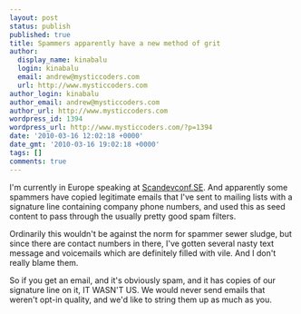 ```yaml
---
layout: post
status: publish
published: true
title: Spammers apparently have a new method of grit
author:
  display_name: kinabalu
  login: kinabalu
  email: andrew@mysticcoders.com
  url: http://www.mysticcoders.com
author_login: kinabalu
author_email: andrew@mysticcoders.com
author_url: http://www.mysticcoders.com
wordpress_id: 1394
wordpress_url: http://www.mysticcoders.com/?p=1394
date: '2010-03-16 12:02:18 +0000'
date_gmt: '2010-03-16 19:02:18 +0000'
tags: []
comments: true
---
```

I'm currently in Europe speaking at <a href="http://scandevconf.se" target="_blank">Scandevconf.SE</a>.  And apparently some spammers have copied legitimate emails that I've sent to mailing lists with a signature line containing company phone numbers, and used this as seed content to pass through the usually pretty good spam filters.

Ordinarily this wouldn't be against the norm for spammer sewer sludge, but since there are contact numbers in there, I've gotten several nasty text message and voicemails which are definitely filled with vile.  And I don't really blame them.

So if you get an email, and it's obviously spam, and it has copies of our signature line on it, IT WASN'T US.  We would never send emails that weren't opt-in quality, and we'd like to string them up as much as you.


